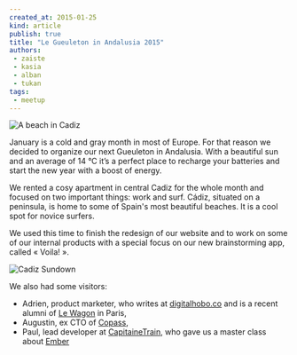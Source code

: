 ```yaml
---
created_at: 2015-01-25
kind: article
publish: true
title: "Le Gueuleton in Andalusia 2015"
authors:
 - zaiste
 - kasia
 - alban
 - tukan
tags:
 - meetup
---
```


![A beach in Cadiz](/assets/images/blog/cadiz_beach.jpg "A beach in Cadiz")

January is a cold and gray month in most of Europe. For that reason we decided to organize our next Gueuleton in Andalusia. With a beautiful sun and an average of 14 °C it’s a perfect place to recharge your batteries and start the new year with a boost of energy.

We rented a cosy apartment in central Cadiz for the whole month and focused on two important things: work and surf. Cádiz, situated on a peninsula, is home to some of Spain's most beautiful beaches. It is a cool spot for novice surfers.

We used this time to finish the redesign of our website and to work on some of our internal products with a special focus on our new brainstorming app, called « Voila! ».

![Cadiz Sundown](/assets/images/blog/cadiz.jpg "Cadiz Sundown")

We also had some visitors:

* Adrien, product marketer, who writes at [digitalhobo.co][1] and is a recent alumni of [Le Wagon][2] in Paris,
* Augustin, ex CTO of [Copass][3],
* Paul, lead developer at [CapitaineTrain][4], who gave us a master class about [Ember][5]


[1]: http://www.digitalhobo.co/
[2]: http://www.lewagon.org/
[3]: https://copass.org/
[4]: https://www.capitainetrain.com/
[5]: http://emberjs.com/
